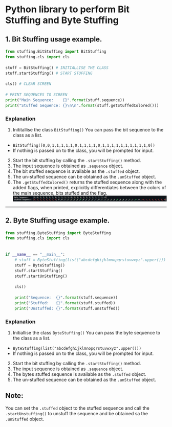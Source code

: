 # Python library to perform __Bit Stuffing__ and __Byte Stuffing__

## 1. Bit Stuffing usage example.

```PYTHON
from stuffing.BitStuffing import BitStuffing
from stuffing.cls import cls

stuff = BitStuffing() # INITIALLISE THE CLASS
stuff.startStuffing() # START STUFFING

cls() # CLEAR SCREEN

# PRINT SEQUENCES TO SCREEN
print("Main Sequence:    {}".format(stuff.sequence))
print("Stuffed Sequence: {}\n\n".format(stuff.getStuffedColored()))
```

### Explanation
1. Inititallise the class `BitStuffing()` You can pass the bit sequence to the class as a list.
  - `BitStuffing([0,0,1,1,1,1,1,0,1,1,1,1,0,1,1,1,1,1,1,1,1,1,1,0])`
  - If nothing is passed on to the class, you will be prompted for input.
2. Start the bit stuffing by calling the `.startStuffing()` method.
3. The input sequence is obtained as `.sequence` object.
4. The bit stuffed sequence is available as the `.stuffed` object.
5. The un-stuffed sequence can be obtained as the `.unStuffed` object.
6. The `.getStuffedColored()` returns the stuffed sequence along with the added flags, when printed, explicitly differentiates between the colors of the main sequence, bits stuffed and the flag.
![Example Colored Output](./Images/colored-bit-stuffing.png)

---

## 2. Byte Stuffing usage example.

```PYTHON
from stuffing.ByteStuffing import ByteStuffing
from stuffing.cls import cls


if __name__ == "__main__":
    # stuff = ByteStuffing(list("abcdefghijklmnopqrstuvwxyz".upper()))
    stuff = ByteStuffing()
    stuff.startStuffing()
    stuff.startUnStuffing()

    cls()
    
    print("Sequence:  {}".format(stuff.sequence))
    print("Stuffed:   {}".format(stuff.stuffed))
    print("Unstuffed: {}".format(stuff.unstuffed))
```
### Explanation
1. Initiallise the class `ByteStuffing()` You can pass the byte sequence to the class as a list.
  - `ByteStuffing(list("abcdefghijklmnopqrstuvwxyz".upper()))`
  - If nothing is passed on to the class, you will be prompted for input.
2. Start the bit stuffing by calling the `.startStuffing()` method.
3. The input sequence is obtained as `.sequence` object.
4. The bytes stuffed sequence is available as the `.stuffed` object.
5. The un-stuffed sequence can be obtained as the `.unStuffed` object.

## Note:
You can set the `.stuffed` object to the stuffed sequence and call the `.startUnstuffing()` to unstuff the sequence and be obtained sa the `.unStuffed` object.